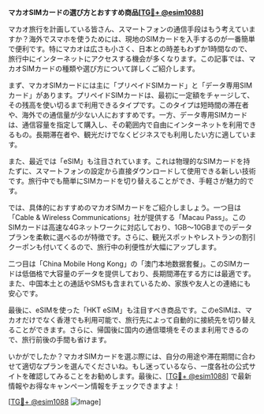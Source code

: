 **マカオSIMカードの選び方とおすすめ商品[[TG💪+ @esim1088](https://t.me/s/esim1088)]**

マカオ旅行を計画している皆さん、スマートフォンの通信手段はもう考えていますか？海外でスマホを使うためには、現地のSIMカードを入手するのが一番簡単で便利です。特にマカオは広さも小さく、日本との時差もわずか1時間なので、旅行中にインターネットにアクセスする機会が多くなります。この記事では、マカオSIMカードの種類や選び方について詳しくご紹介します。

まず、マカオSIMカードには主に「プリペイドSIMカード」と「データ専用SIMカード」があります。プリペイドSIMカードは、最初に一定額をチャージして、その残高を使い切るまで利用できるタイプです。このタイプは短時間の滞在者や、海外での通信量が少ない人におすすめです。一方、データ専用SIMカードは、通信容量を指定して購入し、その範囲内で自由にインターネットを利用できるもの。長期滞在者や、観光だけでなくビジネスでも利用したい方に適しています。

また、最近では「eSIM」も注目されています。これは物理的なSIMカードを持たずに、スマートフォンの設定から直接ダウンロードして使用できる新しい技術です。旅行中でも簡単にSIMカードを切り替えることができ、手軽さが魅力的です。

では、具体的におすすめのマカオSIMカードをご紹介しましょう。一つ目は「Cable & Wireless Communications」社が提供する「Macau Pass」。このSIMカードは高速な4Gネットワークに対応しており、1GB〜10GBまでのデータプランを柔軟に選べるのが特徴です。さらに、観光スポットやレストランの割引クーポンも付いてくるので、旅行中の利便性が大幅にアップします。

二つ目は「China Mobile Hong Kong」の「澳门本地数据套餐」。このSIMカードは低価格で大容量のデータを提供しており、長期間滞在する方には最適です。また、中国本土との通話やSMSも含まれているため、家族や友人との連絡にも安心です。

最後に、eSIMを使った「HKT eSIM」も注目すべき商品です。このeSIMは、マカオだけでなく香港でも利用可能で、旅行先によって自動的に接続先を切り替えることができます。さらに、帰国後に国内の通信環境をそのまま利用できるので、旅行前後の手間も省けます。

いかがでしたか？マカオSIMカードを選ぶ際には、自分の用途や滞在期間に合わせて適切なプランを選んでくださいね。もし迷っているなら、一度各社の公式サイトを確認してみることをお勧めします。最後に、[[TG💪+ @esim1088](https://t.me/s/esim1088)] で最新情報やお得なキャンペーン情報をチェックできますよ！

[[TG💪+ @esim1088](https://t.me/s/esim1088) ![Image](https://i.postimg.cc/Y0z9fWf4/image.png)]